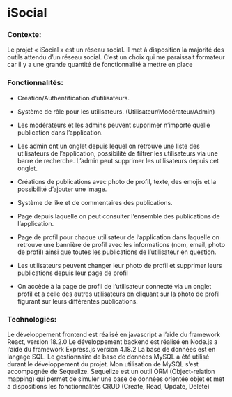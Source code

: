 # iSocial

### Contexte:

Le projet « iSocial » est un réseau social. Il met à disposition la majorité des outils attendu d’un réseau social. 
C’est un choix qui me paraissait formateur car il y a une grande quantité de fonctionnalité à mettre en place

### Fonctionnalités:

- Création/Authentification d’utilisateurs.
- Système de rôle pour les utilisateurs. (Utilisateur/Modérateur/Admin)
- Les modérateurs et les admins peuvent supprimer n’importe quelle publication dans l’application.
- Les admin ont un onglet depuis lequel on retrouve une liste des utilisateurs de l’application, possibilité de filtrer les utilisateurs via une barre de recherche. L’admin peut supprimer les utilisateurs depuis cet onglet.

- Créations de publications avec photo de profil, texte, des emojis et la possibilité d’ajouter une image.
- Système de like et de commentaires des publications.
- Page depuis laquelle on peut consulter l’ensemble des publications de l’application.
- Page de profil pour chaque utilisateur de l’application dans laquelle on retrouve une bannière de profil avec les informations (nom, email, photo de profil) ainsi que toutes les publications de l’utilisateur en question.
- Les utilisateurs peuvent changer leur photo de profil et supprimer leurs publications depuis leur page de profil
- On accède à la page de profil de l’utilisateur connecté via un onglet profil et a celle des autres utilisateurs en cliquant sur la photo de profil figurant sur leurs différentes publications.

### Technologies: 

Le développement frontend est réalisé en javascript a l’aide du framework React, version 18.2.0
Le développement backend est réalisé en Node.js a l’aide du framework Express.js version 4.18.2
La base de données est en langage SQL. Le gestionnaire de base de données MySQL a été utilisé durant le développement du projet. Mon utilisation de MySQL s’est accompagnée de Sequelize. Sequelize est un outil ORM (Object-relation mapping) qui permet de simuler une base de données orientée objet et met a dispositions les fonctionnalités CRUD (Create, Read, Update, Delete)
